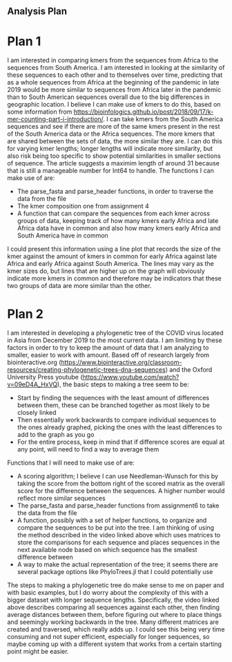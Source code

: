 ## Analysis Plan

# Plan 1
I am interested in comparing kmers from the sequences from Africa to the sequences from South America. I am interested in looking at the similarity of these sequences to each other and to themselves over time, predicting that as a whole sequences from Africa at the beginning of the pandemic in late 2019 would be more similar to sequences from Africa later in the pandemic than to South American sequences  overall due to the big differences in geographic location. I believe I can make use of kmers to do this, based on some information from https://bioinfologics.github.io/post/2018/09/17/k-mer-counting-part-i-introduction/. I can take kmers from the South America sequences and see if there are more of the same kmers present in the rest of the South America data or the Africa sequences. The more kmers that are shared between the sets of data, the more similar they are. I can do this for varying kmer lengths; longer lengths will indicate more similarity, but also risk being too specific to show potential similarities in smaller sections of sequence. The article suggests a maximim length of around 31 because that is still a manageable number for Int64 to handle. The functions I can make use of are:

- The parse_fasta and parse_header functions, in order to traverse the data from the file
- The kmer composition one from assignment 4
- A function that can compare the sequences from each kmer across groups of data, keeping track of how many kmers early Africa and late Africa data have in common and also how many kmers early Africa and South America have in common

I could present this information using a line plot that records the size of the kmer against the amount of kmers in common for early Africa against late Africa and early Africa against South America. The lines may vary as the kmer sizes do, but lines that are higher up on the graph will obviously indicate more kmers in common and therefore may be indicators that these two groups of data are more similar than the other.

# Plan 2
I am interested in developing a phylogenetic tree of the COVID virus located in Asia from December 2019 to the most current data. I am limiting by these factors in order to try to keep the amount of data that I am analyzing to smaller, easier to work with amount. Based off of research largely from biointeractive.org (https://www.biointeractive.org/classroom-resources/creating-phylogenetic-trees-dna-sequences) and the Oxford University Press youtube (https://www.youtube.com/watch?v=09eD4A_HxVQ), the basic steps to making a tree seem to be:


- Start by finding the sequences with the least amount of differences between them, these can be branched together as most likely to be closely linked
- Then essentially work backwards to compare individual sequences to the ones already graphed, picking the ones with the least differences to add to the graph as you go
- For the entire process, keep in mind that if difference scores are equal at any point, will need to find a way to average them


 Functions that I will need to make use of are:
- A scoring algorithm; I believe I can use Needleman-Wunsch for this by taking the score from the bottom right of the scored matrix as the overall score for the difference between the sequences. A higher number would reflect more similar sequences
- The parse_fasta and parse_header functions from assignment6 to take the data from the file
- A function, possibly with a set of helper functions, to organize and compare the sequences to be put into the tree. I am thinking of using the method described in the video linked above which uses matrices to store the comparisons for each sequence and places sequences in the next available node based on which sequence has the smallest difference between 
- A way to make the actual representation of the tree; it seems there are several package options like PhyloTrees.jl that I could potentially use

The steps to making a phylogenetic tree do make sense to me on paper and with basic examples, but I do worry about the complexity of this with a bigger dataset with longer sequence lengths. Specifically, the video linked above describes comparing all sequences against each other, then finding average distances between them, before figuring out where to place things and seemingly working backwards in the tree. Many different matrices are created and traversed, which really adds up. I could see this being very time consuming and not super efficient, especially for longer sequences, so maybe coming up with a different system that works from a certain starting point might be easier. 
